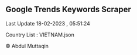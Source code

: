 

## Google Trends Keywords Scraper 
 
Last Update 18-02-2023 , 05:51:24

Country List :
VIETNAM.json



© Abdul Muttaqin 
